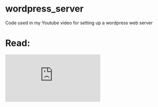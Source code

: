 # wordpress_server
Code used in my Youtube video for setting up a wordpress web server

# Read:
![instructions](https://github.com/Mslinuxbliss/wordpress_server/blob/main/Instructions.md)

